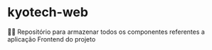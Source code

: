 # kyotech-web

👩‍💻 Repositório para armazenar todos os componentes referentes a aplicação Frontend do projeto
